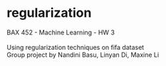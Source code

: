 # regularization
BAX 452 - Machine Learning - HW 3
<br><br>
Using regularization techniques on fifa dataset
<br>
Group project by Nandini Basu, Linyan Di, Maxine Li
